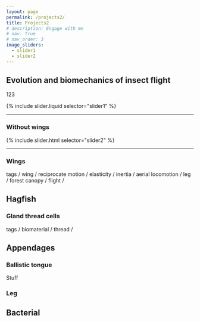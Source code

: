 ```yaml
---
layout: page
permalink: /projects2/
title: Projects2
# description: Engage with me
# nav: true
# nav_order: 3
image_sliders:
  - slider1
  - slider2
---
```



## Evolution and biomechanics of insect flight 

123

{% include slider.liquid selector="slider1" %}

---
### Without wings

{% include slider.html selector="slider2" %}

---
### Wings


tags / wing / reciprocate motion / elasticity / inertia / aerial locomotion / leg / forest canopy / flight /  


<!-- xxxxxx -->
## Hagfish
### Gland thread cells 

tags / biomaterial / thread / 


<!-- xxxxxx -->
## Appendages 

### Ballistic tongue 

Stuff 

### Leg



<!-- xxxxxx -->
## Bacterial 





